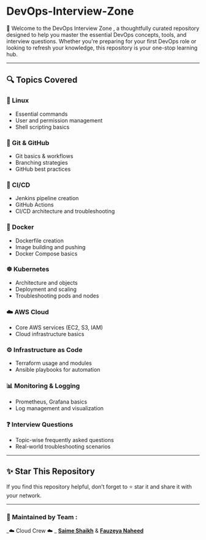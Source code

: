 # DevOps-Interview-Zone
🚀 Welcome to the DevOps Interview Zone , a thoughtfully curated repository designed to help you master the essential DevOps concepts, tools, and interview questions. Whether you're preparing for your first DevOps role or looking to refresh your knowledge, this repository is your one-stop learning hub.

---

## 🔍 Topics Covered

### 🐧 Linux
- Essential commands
- User and permission management
- Shell scripting basics

### 🌿 Git & GitHub
- Git basics & workflows
- Branching strategies
- GitHub best practices

### 🔄 CI/CD
- Jenkins pipeline creation
- GitHub Actions
- CI/CD architecture and troubleshooting

### 🐳 Docker
- Dockerfile creation
- Image building and pushing
- Docker Compose basics

### ☸️ Kubernetes
- Architecture and objects
- Deployment and scaling
- Troubleshooting pods and nodes

### ☁️ AWS Cloud
- Core AWS services (EC2, S3, IAM)
- Cloud infrastructure basics

### ⚙️ Infrastructure as Code
- Terraform usage and modules
- Ansible playbooks for automation

### 📊 Monitoring & Logging
- Prometheus, Grafana basics
- Log management and visualization

### ❓ Interview Questions
- Topic-wise frequently asked questions
- Real-world troubleshooting scenarios

---


## ✨ Star This Repository
If you find this repository helpful, don’t forget to ⭐ star it and share it with your network.

---

### 🙏 Maintained by Team :
_☁️ Cloud Crew ☁️ _ 
[**Saime Shaikh**](https://www.linkedin.com/in/saim-shaikh-devops/) & [**Fauzeya Naheed**](https://www.linkedin.com/in/fauzeya-naheed/)





